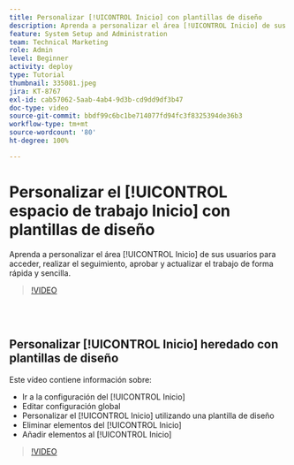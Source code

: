 ```yaml
---
title: Personalizar [!UICONTROL Inicio] con plantillas de diseño
description: Aprenda a personalizar el área [!UICONTROL Inicio] de sus usuarios para acceder, realizar el seguimiento, aprobar y actualizar el trabajo de forma rápida y sencilla.
feature: System Setup and Administration
team: Technical Marketing
role: Admin
level: Beginner
activity: deploy
type: Tutorial
thumbnail: 335081.jpeg
jira: KT-8767
exl-id: cab57062-5aab-4ab4-9d3b-cd9dd9df3b47
doc-type: video
source-git-commit: bbdf99c6bc1be714077fd94fc3f8325394de36b3
workflow-type: tm+mt
source-wordcount: '80'
ht-degree: 100%

---
```


# Personalizar el [!UICONTROL espacio de trabajo Inicio] con plantillas de diseño

Aprenda a personalizar el área [!UICONTROL Inicio] de sus usuarios para acceder, realizar el seguimiento, aprobar y actualizar el trabajo de forma rápida y sencilla.

>[!VIDEO](https://video.tv.adobe.com/v/3432781/?quality=12&learn=on&enablevpops=1&captions=spa)

<br>
</br>

## Personalizar [!UICONTROL Inicio] heredado con plantillas de diseño

Este vídeo contiene información sobre:

* Ir a la configuración del [!UICONTROL Inicio]
* Editar configuración global
* Personalizar el [!UICONTROL Inicio] utilizando una plantilla de diseño
* Eliminar elementos del [!UICONTROL Inicio]
* Añadir elementos al [!UICONTROL Inicio]

>[!VIDEO](https://video.tv.adobe.com/v/3432322/?quality=12&learn=on&enablevpops=1&captions=spa)
